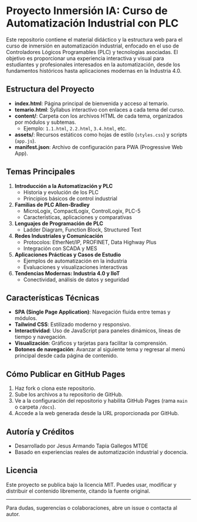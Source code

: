 # Proyecto Inmersión IA: Curso de Automatización Industrial con PLC

Este repositorio contiene el material didáctico y la estructura web para el curso de inmersión en automatización industrial, enfocado en el uso de Controladores Lógicos Programables (PLC) y tecnologías asociadas. El objetivo es proporcionar una experiencia interactiva y visual para estudiantes y profesionales interesados en la automatización, desde los fundamentos históricos hasta aplicaciones modernas en la Industria 4.0.

## Estructura del Proyecto

- **index.html**: Página principal de bienvenida y acceso al temario.
- **temario.html**: Syllabus interactivo con enlaces a cada tema del curso.
- **content/**: Carpeta con los archivos HTML de cada tema, organizados por módulos y subtemas.
    - Ejemplo: `1.1.html`, `2.2.html`, `3.4.html`, etc.
- **assets/**: Recursos estáticos como hojas de estilo (`styles.css`) y scripts (`app.js`).
- **manifest.json**: Archivo de configuración para PWA (Progressive Web App).

## Temas Principales

1. **Introducción a la Automatización y PLC**
    - Historia y evolución de los PLC
    - Principios básicos de control industrial
2. **Familias de PLC Allen-Bradley**
    - MicroLogix, CompactLogix, ControlLogix, PLC-5
    - Características, aplicaciones y comparativas
3. **Lenguajes de Programación de PLC**
    - Ladder Diagram, Function Block, Structured Text
4. **Redes Industriales y Comunicación**
    - Protocolos: EtherNet/IP, PROFINET, Data Highway Plus
    - Integración con SCADA y MES
5. **Aplicaciones Prácticas y Casos de Estudio**
    - Ejemplos de automatización en la industria
    - Evaluaciones y visualizaciones interactivas
6. **Tendencias Modernas: Industria 4.0 y IIoT**
    - Conectividad, análisis de datos y seguridad

## Características Técnicas

- **SPA (Single Page Application)**: Navegación fluida entre temas y módulos.
- **Tailwind CSS**: Estilizado moderno y responsivo.
- **Interactividad**: Uso de JavaScript para paneles dinámicos, líneas de tiempo y navegación.
- **Visualización**: Gráficos y tarjetas para facilitar la comprensión.
- **Botones de navegación**: Avanzar al siguiente tema y regresar al menú principal desde cada página de contenido.

## Cómo Publicar en GitHub Pages

1. Haz fork o clona este repositorio.
2. Sube los archivos a tu repositorio de GitHub.
3. Ve a la configuración del repositorio y habilita GitHub Pages (rama `main` o carpeta `/docs`).
4. Accede a la web generada desde la URL proporcionada por GitHub.

## Autoría y Créditos

- Desarrollado por Jesus Armando Tapia Gallegos MTDE
- Basado en experiencias reales de automatización industrial y docencia.

## Licencia

Este proyecto se publica bajo la licencia MIT. Puedes usar, modificar y distribuir el contenido libremente, citando la fuente original.

---

Para dudas, sugerencias o colaboraciones, abre un issue o contacta al autor.
